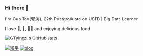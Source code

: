 ### Hi there 👋
I'm Guo Tao(郭涛), 22th Postgraduate  on USTB | Big Data Learner

I love 🏓, 🏸, 🏃‍♂ and enjoying delicious food

<!--
**GTyingzi/GTyingzi** is a ✨ _special_ ✨ repository because its `README.md` (this file) appears on your GitHub profile.

Here are some ideas to get you started:

- 🔭 I’m currently working on ...
- 🌱 I’m currently learning ...
- 👯 I’m looking to collaborate on ...
- 🤔 I’m looking for help with ...
- 💬 Ask me about ...
- 📫 How to reach me: ...
- 😄 Pronouns: ...
- ⚡ Fun fact: ...
-->
![GTyingzi's GitHub stats](https://github-readme-stats.vercel.app/api?username=GTyingzi&theme=tokyonight&show_icons=true)

[![知乎](https://img.shields.io/badge/知乎-white?logo=zhihu)](https://www.zhihu.com/people/gu-huang-quan-shui)
[![blog](https://img.shields.io/badge/blog-white?logo=blog)](https://blog.csdn.net/mynameisgt)
